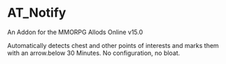 # AT_Notify
An Addon for the MMORPG Allods Online v15.0

Automatically detects chest and other points of interests and marks them with an arrow.below 30 Minutes.
No configuration, no bloat.